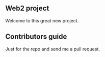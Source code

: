 Web2 project
--------------
Welcome to this great new project.

Contributors guide
------------------

Just for the repo and send me a pull request.
